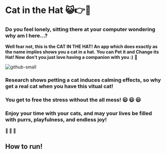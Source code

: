 # **Cat in the Hat** :smiley_cat::point_right::tophat:

### **Do you feel lonely, sitting there at your computer wondering why am I here...?**
**Well fear not, this is the CAT IN THE HAT! An app which does exactly as the name implies shows you a cat in a hat.**
**You can Pet it and Change its Hat! Now don't you just love having a companion with you :)**  :dancer:

![github-small]([https://pbs.twimg.com/media/FsLVnfXXsAIXbQN.png](https://media.discordapp.net/attachments/854405138675269682/1170708563614781580/Screenshot_2023-11-05_075707.png?ex=655a0650&is=65479150&hm=7ae369d91ef2e39f6948fefd02316ab60bad57dcdd1a0637354cbd95e7d756c6&=&width=339&height=397))


### **Research shows petting a cat induces calming effects, so why get a real cat when you have this vitual cat!** 
### **You get to free the stress without the all mess!** :smiley:	:smiley:	:smiley:	

### **Enjoy your time with your cats, and may your lives be filled with purrs, playfulness, and endless joy!** 
**:smiling_face_with_three_hearts: :smiling_face_with_three_hearts: :smiling_face_with_three_hearts:**

## How to run!

